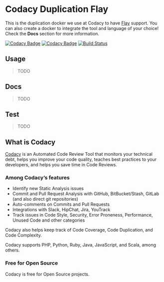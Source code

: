 # Codacy Duplication Flay

This is the duplication docker we use at Codacy to have [Flay](https://github.com/seattlerb/flay) support.
You can also create a docker to integrate the tool and language of your choice!
Check the **Docs** section for more information.

[![Codacy Badge](https://api.codacy.com/project/badge/Grade/85242dbf532742889a0b856ee11d022a)](https://www.codacy.com/app/Codacy/codacy-duplication-flay?utm_source=github.com&amp;utm_medium=referral&amp;utm_content=codacy/codacy-duplication-flay&amp;utm_campaign=Badge_Grade)
[![Codacy Badge](https://api.codacy.com/project/badge/Coverage/85242dbf532742889a0b856ee11d022a)](https://www.codacy.com/app/Codacy/codacy-duplication-flay?utm_source=github.com&utm_medium=referral&utm_content=codacy/codacy-duplication-flay&utm_campaign=Badge_Coverage)
[![Build Status](https://circleci.com/gh/codacy/codacy-duplication-flay.svg?style=shield&circle-token=:circle-token)](https://circleci.com/gh/codacy/codacy-duplication-flay)

## Usage

> TODO

## Docs

> TODO

## Test

> TODO

## What is Codacy

[Codacy](https://www.codacy.com/) is an Automated Code Review Tool that monitors your technical debt, helps you improve your code quality, teaches best practices to your developers, and helps you save time in Code Reviews.

### Among Codacy’s features

- Identify new Static Analysis issues
- Commit and Pull Request Analysis with GitHub, BitBucket/Stash, GitLab (and also direct git repositories)
- Auto-comments on Commits and Pull Requests
- Integrations with Slack, HipChat, Jira, YouTrack
- Track issues in Code Style, Security, Error Proneness, Performance, Unused Code and other categories

Codacy also helps keep track of Code Coverage, Code Duplication, and Code Complexity.

Codacy supports PHP, Python, Ruby, Java, JavaScript, and Scala, among others.

### Free for Open Source

Codacy is free for Open Source projects.
